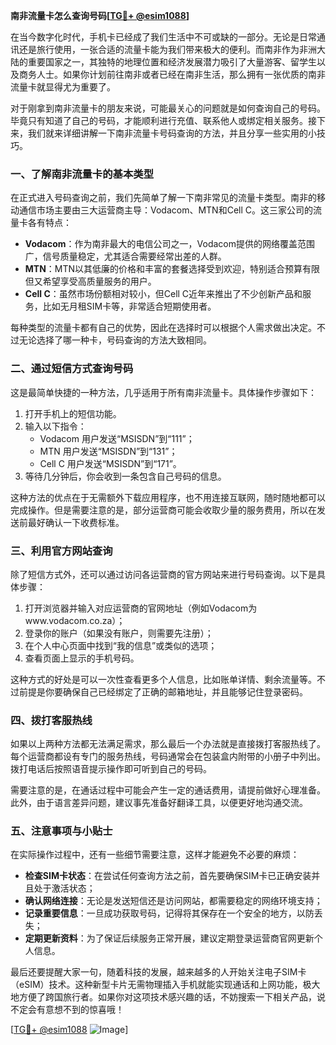 **南非流量卡怎么查询号码[[TG💪+ @esim1088](https://t.me/s/esim1088)]**

在当今数字化时代，手机卡已经成了我们生活中不可或缺的一部分。无论是日常通讯还是旅行使用，一张合适的流量卡能为我们带来极大的便利。而南非作为非洲大陆的重要国家之一，其独特的地理位置和经济发展潜力吸引了大量游客、留学生以及商务人士。如果你计划前往南非或者已经在南非生活，那么拥有一张优质的南非流量卡就显得尤为重要了。

对于刚拿到南非流量卡的朋友来说，可能最关心的问题就是如何查询自己的号码。毕竟只有知道了自己的号码，才能顺利进行充值、联系他人或绑定相关服务。接下来，我们就来详细讲解一下南非流量卡号码查询的方法，并且分享一些实用的小技巧。

### **一、了解南非流量卡的基本类型**

在正式进入号码查询之前，我们先简单了解一下南非常见的流量卡类型。南非的移动通信市场主要由三大运营商主导：Vodacom、MTN和Cell C。这三家公司的流量卡各有特点：

- **Vodacom**：作为南非最大的电信公司之一，Vodacom提供的网络覆盖范围广，信号质量稳定，尤其适合需要经常出差的人群。
- **MTN**：MTN以其低廉的价格和丰富的套餐选择受到欢迎，特别适合预算有限但又希望享受高质量服务的用户。
- **Cell C**：虽然市场份额相对较小，但Cell C近年来推出了不少创新产品和服务，比如无月租SIM卡等，非常适合短期使用者。

每种类型的流量卡都有自己的优势，因此在选择时可以根据个人需求做出决定。不过无论选择了哪一种卡，号码查询的方法大致相同。

### **二、通过短信方式查询号码**

这是最简单快捷的一种方法，几乎适用于所有南非流量卡。具体操作步骤如下：

1. 打开手机上的短信功能。
2. 输入以下指令：
   - Vodacom 用户发送“MSISDN”到“111”；
   - MTN 用户发送“MSISDN”到“131”；
   - Cell C 用户发送“MSISDN”到“171”。
3. 等待几分钟后，你会收到一条包含自己号码的信息。

这种方法的优点在于无需额外下载应用程序，也不用连接互联网，随时随地都可以完成操作。但是需要注意的是，部分运营商可能会收取少量的服务费用，所以在发送前最好确认一下收费标准。

### **三、利用官方网站查询**

除了短信方式外，还可以通过访问各运营商的官方网站来进行号码查询。以下是具体步骤：

1. 打开浏览器并输入对应运营商的官网地址（例如Vodacom为www.vodacom.co.za）；
2. 登录你的账户（如果没有账户，则需要先注册）；
3. 在个人中心页面中找到“我的信息”或类似的选项；
4. 查看页面上显示的手机号码。

这种方式的好处是可以一次性查看更多个人信息，比如账单详情、剩余流量等。不过前提是你要确保自己已经绑定了正确的邮箱地址，并且能够记住登录密码。

### **四、拨打客服热线**

如果以上两种方法都无法满足需求，那么最后一个办法就是直接拨打客服热线了。每个运营商都设有专门的服务热线，号码通常会在包装盒内附带的小册子中列出。拨打电话后按照语音提示操作即可听到自己的号码。

需要注意的是，在通话过程中可能会产生一定的通话费用，请提前做好心理准备。此外，由于语言差异问题，建议事先准备好翻译工具，以便更好地沟通交流。

### **五、注意事项与小贴士**

在实际操作过程中，还有一些细节需要注意，这样才能避免不必要的麻烦：

- **检查SIM卡状态**：在尝试任何查询方法之前，首先要确保SIM卡已正确安装并且处于激活状态；
- **确认网络连接**：无论是发送短信还是访问网站，都需要稳定的网络环境支持；
- **记录重要信息**：一旦成功获取号码，记得将其保存在一个安全的地方，以防丢失；
- **定期更新资料**：为了保证后续服务正常开展，建议定期登录运营商官网更新个人信息。

最后还要提醒大家一句，随着科技的发展，越来越多的人开始关注电子SIM卡（eSIM）技术。这种新型卡片无需物理插入手机就能实现通话和上网功能，极大地方便了跨国旅行者。如果你对这项技术感兴趣的话，不妨搜索一下相关产品，说不定会有意想不到的惊喜哦！

[[TG💪+ @esim1088](https://t.me/s/esim1088) ![Image](https://i.postimg.cc/4NQfJmqS/Snipaste-2025-05-13-00-14-12.png)]